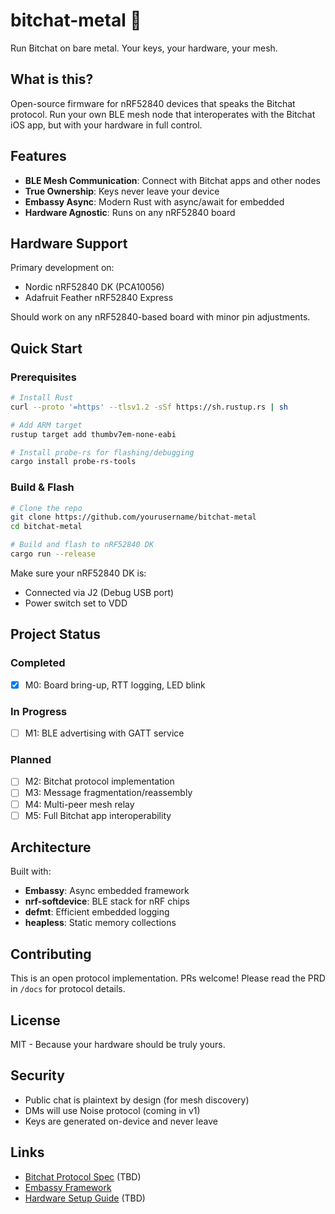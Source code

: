 # bitchat-metal 🤘

Run Bitchat on bare metal. Your keys, your hardware, your mesh.

## What is this?

Open-source firmware for nRF52840 devices that speaks the Bitchat protocol. Run your own BLE mesh node that interoperates with the Bitchat iOS app, but with your hardware in full control.

## Features

- **BLE Mesh Communication**: Connect with Bitchat apps and other nodes
- **True Ownership**: Keys never leave your device
- **Embassy Async**: Modern Rust with async/await for embedded
- **Hardware Agnostic**: Runs on any nRF52840 board

## Hardware Support

Primary development on:
- Nordic nRF52840 DK (PCA10056)
- Adafruit Feather nRF52840 Express

Should work on any nRF52840-based board with minor pin adjustments.

## Quick Start

### Prerequisites

```bash
# Install Rust
curl --proto '=https' --tlsv1.2 -sSf https://sh.rustup.rs | sh

# Add ARM target
rustup target add thumbv7em-none-eabi

# Install probe-rs for flashing/debugging
cargo install probe-rs-tools
```

### Build & Flash

```bash
# Clone the repo
git clone https://github.com/yourusername/bitchat-metal
cd bitchat-metal

# Build and flash to nRF52840 DK
cargo run --release
```

Make sure your nRF52840 DK is:
- Connected via J2 (Debug USB port)
- Power switch set to VDD

## Project Status

### Completed
- [x] M0: Board bring-up, RTT logging, LED blink

### In Progress
- [ ] M1: BLE advertising with GATT service

### Planned
- [ ] M2: Bitchat protocol implementation
- [ ] M3: Message fragmentation/reassembly
- [ ] M4: Multi-peer mesh relay
- [ ] M5: Full Bitchat app interoperability

## Architecture

Built with:
- **Embassy**: Async embedded framework
- **nrf-softdevice**: BLE stack for nRF chips
- **defmt**: Efficient embedded logging
- **heapless**: Static memory collections

## Contributing

This is an open protocol implementation. PRs welcome! Please read the PRD in `/docs` for protocol details.

## License

MIT - Because your hardware should be truly yours.

## Security

- Public chat is plaintext by design (for mesh discovery)
- DMs will use Noise protocol (coming in v1)
- Keys are generated on-device and never leave

## Links

- [Bitchat Protocol Spec](docs/protocol.md) (TBD)
- [Embassy Framework](https://embassy.dev)
- [Hardware Setup Guide](docs/hardware.md) (TBD)